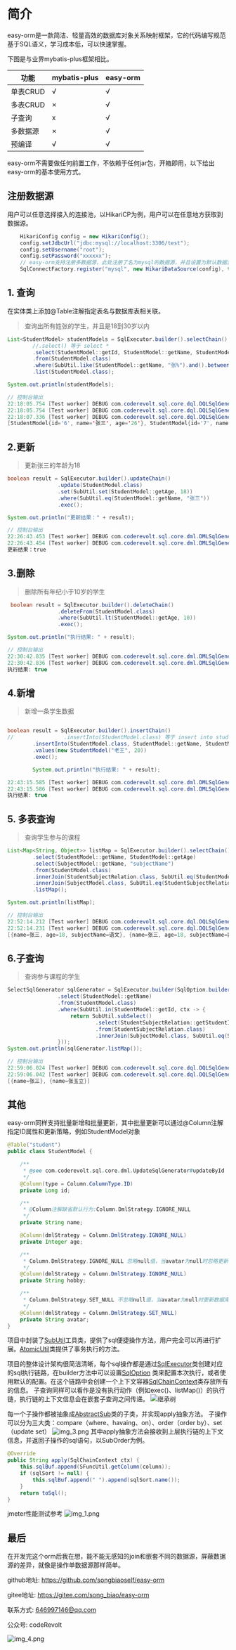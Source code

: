 # 简介
easy-orm是一款简洁、轻量高效的数据库对象关系映射框架，它的代码编写规范基于SQL语义，学习成本低，可以快速掌握。

下图是与业界mybatis-plus框架相比。

| 功能     | mybatis-plus | easy-orm |
|--------|-------------|----------|
| 单表CRUD | √           | √        |
| 多表CRUD | ×           | √        |
| 子查询    | x           | √        |
| 多数据源   | ×           | √        |
| 预编译    | √           | √        |

easy-orm不需要做任何前置工作，不依赖于任何jar包，开箱即用，以下给出easy-orm的基本使用方式。

## 注册数据源
用户可以任意选择接入的连接池，以HikariCP为例，用户可以在任意地方获取到数据源。
```java
    HikariConfig config = new HikariConfig();
    config.setJdbcUrl("jdbc:mysql://localhost:3306/test");
    config.setUsername("root");
    config.setPassword("xxxxxx");
    // easy-orm支持注册多数据源，此处注册了名为mysql的数据源，并且设置为默认数据源
    SqlConnectFactory.register("mysql", new HikariDataSource(config), true);
```

## 1. 查询
在实体类上添加@Table注解指定表名与数据库表相关联。
> 查询出所有姓张的学生，并且是18到30岁以内
```java
List<StudentModel> studentModels = SqlExecutor.builder().selectChain()
        //.select() 等于 select *
        .select(StudentModel::getId, StudentModel::getName, StudentModel::getAge)
        .from(StudentModel.class)
        .where(SubUtil.like(StudentModel::getName, "张%").and().between(StudentModel::getAge, 18, 30))
        .list(StudentModel.class);

System.out.println(studentModels);

// 控制台输出
22:18:05.754 [Test worker] DEBUG com.coderevolt.sql.core.dql.DQLSqlGenerator - ==> execute sql: SELECT studentModel.id,studentModel.name,studentModel.age FROM student studentModel WHERE studentModel.name LIKE (?) AND studentModel.age BETWEEN ? AND ?
22:18:05.754 [Test worker] DEBUG com.coderevolt.sql.core.dql.DQLSqlGenerator - ==> param1=张%, param2=18, param3=30
22:18:07.336 [Test worker] DEBUG com.coderevolt.sql.core.dql.DQLSqlGenerator - <==  total:2
[StudentModel{id='6', name='张三', age='26'}, StudentModel{id='7', name='张玉立', age='19'}]
```
## 2.更新
> 更新张三的年龄为18
```java
boolean result = SqlExecutor.builder().updateChain()
                .update(StudentModel.class)
                .set(SubUtil.set(StudentModel::getAge, 18))
                .where(SubUtil.eq(StudentModel::getName, "张三"))
                .exec();

System.out.println("更新结果：" + result);

// 控制台输出
22:26:43.453 [Test worker] DEBUG com.coderevolt.sql.core.dml.DMLSqlGenerator - ==> execute sql: UPDATE student studentModel SET studentModel.age = ? WHERE studentModel.name = (?)
22:26:43.454 [Test worker] DEBUG com.coderevolt.sql.core.dml.DMLSqlGenerator - ==> param1=18, param2=张三
更新结果：true
```

## 3.删除
> 删除所有年纪小于10岁的学生
```java
 boolean result = SqlExecutor.builder().deleteChain()
                .deleteFrom(StudentModel.class)
                .where(SubUtil.lt(StudentModel::getAge, 10))
                .exec();

System.out.println("执行结果: " + result);

// 控制台输出
22:30:42.835 [Test worker] DEBUG com.coderevolt.sql.core.dml.DMLSqlGenerator - ==> execute sql: DELETE FROM student studentModel WHERE studentModel.age < (?)
22:30:42.836 [Test worker] DEBUG com.coderevolt.sql.core.dml.DMLSqlGenerator - ==> param1=10
执行结果: true
```
## 4.新增
> 新增一条学生数据
```java

boolean result = SqlExecutor.builder().insertChain()
//                .insertInto(StudentModel.class) 等于 insert into student
        .insertInto(StudentModel.class, StudentModel::getName, StudentModel::getAge)
        .values(new StudentModel("老王", 20))
        .exec();

        System.out.println("执行结果: " + result);

22:43:15.585 [Test worker] DEBUG com.coderevolt.sql.core.dml.DMLSqlGenerator - ==> execute sql: INSERT INTO student(name,age) VALUES (?,?)
22:43:15.586 [Test worker] DEBUG com.coderevolt.sql.core.dml.DMLSqlGenerator - ==> param1=老王, param2=20
执行结果: true
```
## 5. 多表查询
> 查询学生参与的课程
```java
List<Map<String, Object>> listMap = SqlExecutor.builder().selectChain()
        .select(StudentModel::getName, StudentModel::getAge)
        .select(SubjectModel::getName, "subjectName")
        .from(StudentModel.class)
        .innerJoin(StudentSubjectRelation.class, SubUtil.eq(StudentModel::getId, StudentSubjectRelation::getStudentId))
        .innerJoin(SubjectModel.class, SubUtil.eq(StudentSubjectRelation::getSubjectId, SubjectModel::getId))
        .listMap();

System.out.println(listMap);

// 控制台输出
22:52:14.212 [Test worker] DEBUG com.coderevolt.sql.core.dql.DQLSqlGenerator - ==> execute sql: SELECT studentModel.name,studentModel.age,subjectModel.name AS subjectName FROM student studentModel INNER JOIN student_subject_relation studentSubjectRelation ON studentModel.id = studentSubjectRelation.student_id INNER JOIN subject subjectModel ON studentSubjectRelation.subject_id = subjectModel.id
22:52:14.231 [Test worker] DEBUG com.coderevolt.sql.core.dql.DQLSqlGenerator - <==  total:3
[{name=张三, age=18, subjectName=语文}, {name=张三, age=18, subjectName=数学}, {name=张玉立, age=19, subjectName=数学}]
```
## 6.子查询
> 查询参与课程的学生
```java
SelectSqlGenerator sqlGenerator = SqlExecutor.builder(SqlOption.builder().build()).selectChain()
                .select(StudentModel::getName)
                .from(StudentModel.class)
                .where(SubUtil.in(StudentModel::getId, ctx -> {
                    return SubUtil.subSelect()
                            .select(StudentSubjectRelation::getStudentId)
                            .from(StudentSubjectRelation.class)
                            .innerJoin(SubjectModel.class, SubUtil.eq(StudentSubjectRelation::getSubjectId, SubjectModel::getId));
                }));
System.out.println(sqlGenerator.listMap());

// 控制台输出
22:59:06.024 [Test worker] DEBUG com.coderevolt.sql.core.dql.DQLSqlGenerator - ==> execute sql: SELECT studentModel.name FROM student studentModel WHERE studentModel.id IN (SELECT studentSubjectRelation.student_id FROM student_subject_relation studentSubjectRelation INNER JOIN subject subjectModel ON studentSubjectRelation.subject_id = subjectModel.id)
22:59:06.042 [Test worker] DEBUG com.coderevolt.sql.core.dql.DQLSqlGenerator - <==  total:2
[{name=张三}, {name=张玉立}]
```

## 其他
easy-orm同样支持批量新增和批量更新，其中批量更新可以通过@Column注解指定ID属性和更新策略，例如StudentModel对象
```java
@Table("student")
public class StudentModel {

    /**
     * @see com.coderevolt.sql.core.dml.UpdateSqlGenerator#updateById
     */
    @Column(type = Column.ColumnType.ID)
    private Long id;

    /**
     * @Column注解缺省默认行为:Column.DmlStrategy.IGNORE_NULL
     */
    private String name;

    @Column(dmlStrategy = Column.DmlStrategy.IGNORE_NULL)
    private Integer age;

    /**
     * Column.DmlStrategy.IGNORE_NULL 忽略null值，当avatar为null时忽略更新数据库，默认行为
     */
    @Column(dmlStrategy = Column.DmlStrategy.IGNORE_NULL)
    private String hobby;

    /**
     * Column.DmlStrategy.SET_NULL 不忽略null值，当avatar为null时更新数据库
     */
    @Column(dmlStrategy = Column.DmlStrategy.SET_NULL)
    private String avatar;
}
```
项目中封装了[SubUtil](src%2Fmain%2Fjava%2Fcom%2Fcoderevolt%2Futil%2FSubUtil.java)工具类，提供了sql便捷操作方法，用户完全可以再进行扩展。[AtomicUtil](src%2Fmain%2Fjava%2Fcom%2Fcoderevolt%2Futil%2FAtomicUtil.java)类提供了事务执行的方法。

项目的整体设计架构很简洁清晰，每个sql操作都是通过[SqlExecutor](src%2Fmain%2Fjava%2Fcom%2Fcoderevolt%2Fsql%2FSqlExecutor.java)类创建对应的sql执行链路，在builder方法中可以设置[SqlOption](src%2Fmain%2Fjava%2Fcom%2Fcoderevolt%2Fsql%2Fconfig%2FSqlOption.java) 类来配置本次执行，或者使用默认的配置。在这个链路中会创建一个上下文容器[SqlChainContext](src%2Fmain%2Fjava%2Fcom%2Fcoderevolt%2Fsql%2Fcore%2FSqlChainContext.java)类存放所有的信息。
子查询同样可以看作是没有执行动作（例如exec()、listMap()）的执行链，执行链的上下文信息会在嵌套子查询之间传递。
![继承树](img_5.png)

每一个子操作都被抽象成[AbstractSub](src%2Fmain%2Fjava%2Fcom%2Fcoderevolt%2Fsql%2Fcore%2Fsub%2FAbstractSub.java)类的子类，并实现apply抽象方法。
子操作可以分为三大类：compare（where、havaing、on）、order（order by）、set（update set）
![img_3.png](img_3.png)
其中apply抽象方法会接收到上层执行链的上下文信息，并返回子操作的sql语句，以SubOrder为例。
```java
@Override
public String apply(SqlChainContext ctx) {
    this.sqlBuf.append(SFuncUtil.getColumn(column));
    if (sqlSort != null) {
        this.sqlBuf.append(" ").append(sqlSort.name());
    }
    return toSql();
}
```


jmeter性能测试参考
![img_1.png](img_1.png)

## 最后
在开发完这个orm后我在想，能不能无感知的join和嵌套不同的数据源，屏蔽数据源的差异，就像是操作单数据源那样简单。

github地址: <https://github.com/songbiaoself/easy-orm>

gitee地址: <https://gitee.com/song_biao/easy-orm>

联系方式: <646997146@qq.com>

公众号: codeRevolt

![img_4.png](img_4.png)